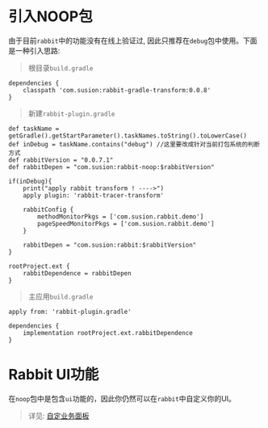 # 引入NOOP包

由于目前`rabbit`中的功能没有在线上验证过, 因此只推荐在`debug`包中使用。下面是一种引入思路:

>根目录`build.gradle`

```
dependencies {
    classpath 'com.susion:rabbit-gradle-transform:0.0.8'
}
```

>新建`rabbit-plugin.gradle`

```
def taskName = getGradle().getStartParameter().taskNames.toString().toLowerCase()
def inDebug = taskName.contains("debug") //这里要改成针对当前打包系统的判断方式
def rabbitVersion = "0.0.7.1"
def rabbitDepen = "com.susion:rabbit-noop:$rabbitVersion"

if(inDebug){
    print("apply rabbit transform ! ---->")
    apply plugin: 'rabbit-tracer-transform'

    rabbitConfig {
        methodMonitorPkgs = ['com.susion.rabbit.demo']
        pageSpeedMonitorPkgs = ['com.susion.rabbit.demo']
    }

    rabbitDepen = "com.susion:rabbit:$rabbitVersion"
}

rootProject.ext {
    rabbitDependence = rabbitDepen
}
```

>主应用`build.gradle`

```
apply from: 'rabbit-plugin.gradle'

dependencies {
    implementation rootProject.ext.rabbitDependence
}

```

# Rabbit UI功能

在`noop`包中是包含`ui`功能的，因此你仍然可以在`rabbit`中自定义你的UI。

> 详见: [自定业务面板](./custom-page.md)